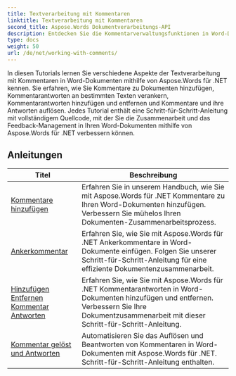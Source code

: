 ```yaml
---
title: Textverarbeitung mit Kommentaren
linktitle: Textverarbeitung mit Kommentaren
second_title: Aspose.Words Dokumentverarbeitungs-API
description: Entdecken Sie die Kommentarverwaltungsfunktionen in Word-Dokumenten mit Aspose.Words für .NET. Erfahren Sie anhand von Schritt-für-Schritt-Anleitungen, wie Sie Kommentare hinzufügen, löschen, suchen und formatieren.
type: docs
weight: 50
url: /de/net/working-with-comments/
---
```


In diesen Tutorials lernen Sie verschiedene Aspekte der Textverarbeitung mit Kommentaren in Word-Dokumenten mithilfe von Aspose.Words für .NET kennen. Sie erfahren, wie Sie Kommentare zu Dokumenten hinzufügen, Kommentarantworten an bestimmten Texten verankern, Kommentarantworten hinzufügen und entfernen und Kommentare und ihre Antworten auflösen. Jedes Tutorial enthält eine Schritt-für-Schritt-Anleitung mit vollständigem Quellcode, mit der Sie die Zusammenarbeit und das Feedback-Management in Ihren Word-Dokumenten mithilfe von Aspose.Words für .NET verbessern können.

 ## Anleitungen
| Titel | Beschreibung |
| --- | --- |
| [Kommentare hinzufügen](./add-comments/) | Erfahren Sie in unserem Handbuch, wie Sie mit Aspose.Words für .NET Kommentare zu Ihren Word-Dokumenten hinzufügen. Verbessern Sie mühelos Ihren Dokumenten-Zusammenarbeitsprozess. |
| [Ankerkommentar](./anchor-comment/) | Erfahren Sie, wie Sie mit Aspose.Words für .NET Ankerkommentare in Word-Dokumente einfügen. Folgen Sie unserer Schritt-für-Schritt-Anleitung für eine effiziente Dokumentenzusammenarbeit. |
| [Hinzufügen Entfernen Kommentar Antworten](./add-remove-comment-reply/) | Erfahren Sie, wie Sie mit Aspose.Words für .NET Kommentarantworten in Word-Dokumenten hinzufügen und entfernen. Verbessern Sie Ihre Dokumentzusammenarbeit mit dieser Schritt-für-Schritt-Anleitung. |
| [Kommentar gelöst und Antworten](./comment-resolved-and-replies/) | Automatisieren Sie das Auflösen und Beantworten von Kommentaren in Word-Dokumenten mit Aspose.Words für .NET. Schritt-für-Schritt-Anleitung enthalten. |